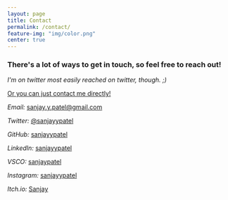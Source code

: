 ```yaml
---
layout: page
title: Contact
permalink: /contact/
feature-img: "img/color.png"
center: true
---
```


### There's a lot of ways to get in touch, so feel free to reach out!
*I'm on twitter most easily reached on twitter, though. ;)*

<a class="typeform-share" href="https://sanjayypatel.typeform.com/to/zOWCMz" data-mode="1" target="_blank">Or you can just contact me directly!</a>
<script>(function(){var qs,js,q,s,d=document,gi=d.getElementById,ce=d.createElement,gt=d.getElementsByTagName,id='typef_orm',b='https://s3-eu-west-1.amazonaws.com/share.typeform.com/';if(!gi.call(d,id)){js=ce.call(d,'script');js.id=id;js.src=b+'share.js';q=gt.call(d,'script')[0];q.parentNode.insertBefore(js,q)}id=id+'_';if(!gi.call(d,id)){qs=ce.call(d,'link');qs.rel='stylesheet';qs.id=id;qs.href=b+'share-button.css';s=gt.call(d,'head')[0];s.appendChild(qs,s)}})()</script>

_Email:_ [sanjay.y.patel@gmail.com](mailto:sanjay.y.patel@gmail.com)

_Twitter:_ [@sanjayypatel](http://twitter.com/sanjayypatel)

_GitHub:_ [sanjayypatel](https://github.com/sanjayypatel)

_LinkedIn:_ [sanjayypatel](http://linkedin.com/in/sanjayypatel)

_VSCO:_ [sanjaypatel](http://sanjaypatel.vsco.co/)

_Instagram:_ [sanjayypatel](https://www.instagram.com/sanjayypatel/)

_Itch.io:_ [Sanjay](http://sanjay.itch.io/)